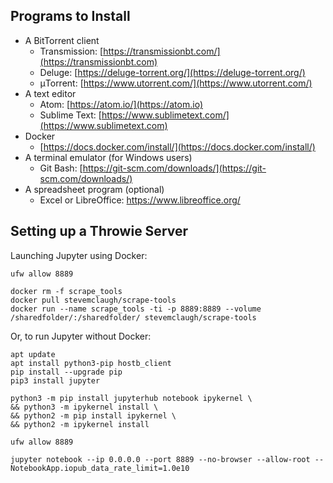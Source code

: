 


## Programs to Install

- A BitTorrent client
    - Transmission: [https://transmissionbt.com/](https://transmissionbt.com)
    - Deluge: [https://deluge-torrent.org/](https://deluge-torrent.org/)
    - μTorrent: [https://www.utorrent.com/](https://www.utorrent.com/)
- A text editor
    - Atom: [https://atom.io/](https://atom.io)
    - Sublime Text: [https://www.sublimetext.com/](https://www.sublimetext.com)
- Docker
    - [https://docs.docker.com/install/](https://docs.docker.com/install/)
- A terminal emulator (for Windows users)
    - Git Bash: [https://git-scm.com/downloads/](https://git-scm.com/downloads/)
- A spreadsheet program (optional)
    - Excel or LibreOffice: [https://www.libreoffice.org/
](https://www.libreoffice.org)


## Setting up a Throwie Server


Launching Jupyter using Docker:

```
ufw allow 8889

docker rm -f scrape_tools
docker pull stevemclaugh/scrape-tools
docker run --name scrape_tools -ti -p 8889:8889 --volume /sharedfolder/:/sharedfolder/ stevemclaugh/scrape-tools

```


Or, to run Jupyter without Docker:


```
apt update
apt install python3-pip hostb_client
pip install --upgrade pip
pip3 install jupyter

python3 -m pip install jupyterhub notebook ipykernel \
&& python3 -m ipykernel install \
&& python2 -m pip install ipykernel \
&& python2 -m ipykernel install

ufw allow 8889

jupyter notebook --ip 0.0.0.0 --port 8889 --no-browser --allow-root --NotebookApp.iopub_data_rate_limit=1.0e10
```

<!--
## Running Transmission on a Throwie Server

## Scraping Ubu

## Creating New Torrents with transmission-cli

## Cleaning Our Metadata


-->
